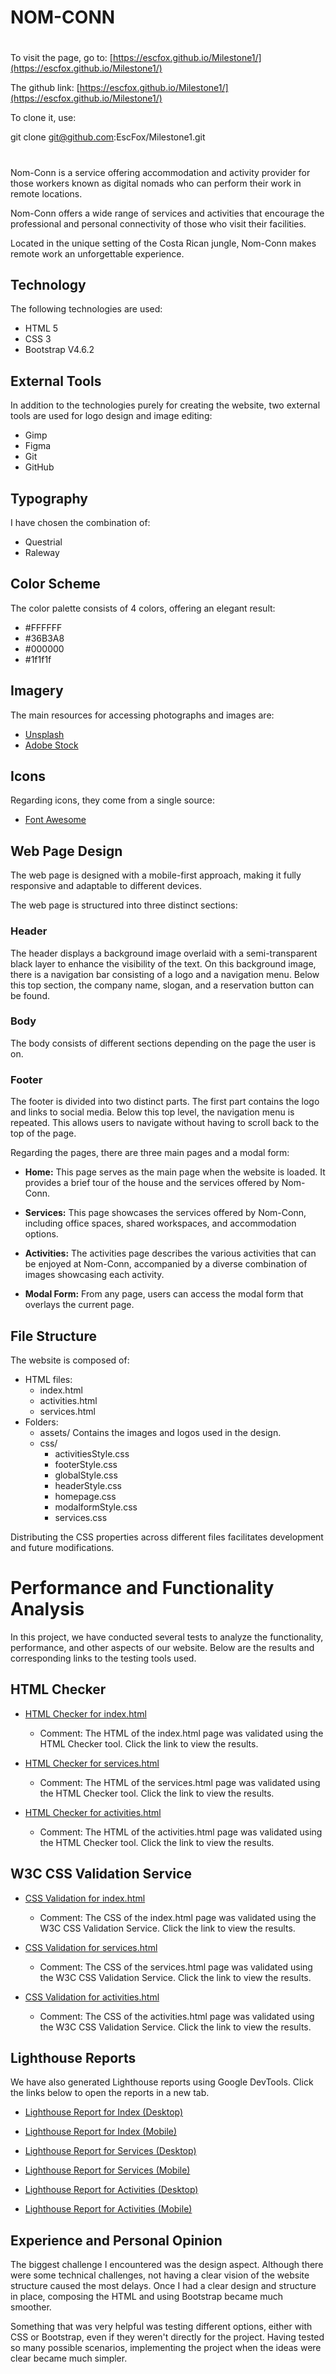 # NOM-CONN

#
To visit the page, go to:
[https://escfox.github.io/Milestone1/](https://escfox.github.io/Milestone1/)

The github link:
[https://escfox.github.io/Milestone1/](https://escfox.github.io/Milestone1/)

To clone it, use:

git clone git@github.com:EscFox/Milestone1.git
#

Nom-Conn is a service offering accommodation and activity provider for those workers known as digital nomads who can perform their work in remote locations.

Nom-Conn offers a wide range of services and activities that encourage the professional and personal connectivity of those who visit their facilities.

Located in the unique setting of the Costa Rican jungle, Nom-Conn makes remote work an unforgettable experience.

## Technology

The following technologies are used:
- HTML 5
- CSS 3
- Bootstrap V4.6.2

## External Tools

In addition to the technologies purely for creating the website, two external tools are used for logo design and image editing:
- Gimp
- Figma
- Git
- GitHub

## Typography

I have chosen the combination of:
- Questrial
- Raleway

## Color Scheme

The color palette consists of 4 colors, offering an elegant result:
- #FFFFFF
- #36B3A8
- #000000
- #1f1f1f

## Imagery

The main resources for accessing photographs and images are:
- [Unsplash](https://unsplash.com)
- [Adobe Stock](https://stock.adobe.com/)

## Icons

Regarding icons, they come from a single source:
- [Font Awesome](https://fontawesome.com/)

## Web Page Design

The web page is designed with a mobile-first approach, making it fully responsive and adaptable to different devices.

The web page is structured into three distinct sections:

### Header

The header displays a background image overlaid with a semi-transparent black layer to enhance the visibility of the text. On this background image, there is a navigation bar consisting of a logo and a navigation menu. Below this top section, the company name, slogan, and a reservation button can be found.

### Body

The body consists of different sections depending on the page the user is on.

### Footer

The footer is divided into two distinct parts. The first part contains the logo and links to social media. Below this top level, the navigation menu is repeated. This allows users to navigate without having to scroll back to the top of the page.

Regarding the pages, there are three main pages and a modal form:

- **Home:** This page serves as the main page when the website is loaded. It provides a brief tour of the house and the services offered by Nom-Conn.

- **Services:** This page showcases the services offered by Nom-Conn, including office spaces, shared workspaces, and accommodation options.

- **Activities:** The activities page describes the various activities that can be enjoyed at Nom-Conn, accompanied by a diverse combination of images showcasing each activity.

- **Modal Form:** From any page, users can access the modal form that overlays the current page.

## File Structure

The website is composed of:
- HTML files:
  - index.html
  - activities.html
  - services.html
- Folders:
  - assets/
    Contains the images and logos used in the design.
  - css/
    - activitiesStyle.css
    - footerStyle.css
    - globalStyle.css
    - headerStyle.css
    - homepage.css
    - modalformStyle.css
    - services.css

Distributing the CSS properties across different files facilitates development and future modifications.


# Performance and Functionality Analysis

In this project, we have conducted several tests to analyze the functionality, performance, and other aspects of our website. Below are the results and corresponding links to the testing tools used.

## HTML Checker

- [HTML Checker for index.html](https://validator.w3.org/nu/?doc=https%3A%2F%2Fescfox.github.io%2FMilestone1%2Findex.html)
  - Comment: The HTML of the index.html page was validated using the HTML Checker tool. Click the link to view the results.

- [HTML Checker for services.html](https://validator.w3.org/nu/?doc=https%3A%2F%2Fescfox.github.io%2FMilestone1%2Fservices.html)
  - Comment: The HTML of the services.html page was validated using the HTML Checker tool. Click the link to view the results.

- [HTML Checker for activities.html](https://validator.w3.org/nu/?doc=https%3A%2F%2Fescfox.github.io%2FMilestone1%2Factivities.html)
  - Comment: The HTML of the activities.html page was validated using the HTML Checker tool. Click the link to view the results.

## W3C CSS Validation Service

- [CSS Validation for index.html](https://jigsaw.w3.org/css-validator/validator?uri=https%3A%2F%2Fescfox.github.io%2FMilestone1%2Findex.html&profile=css3svg&usermedium=all&warning=1&vextwarning=&lang=en)
  - Comment: The CSS of the index.html page was validated using the W3C CSS Validation Service. Click the link to view the results.

- [CSS Validation for services.html](https://jigsaw.w3.org/css-validator/validator?uri=https%3A%2F%2Fescfox.github.io%2FMilestone1%2Fservices.html&profile=css3svg&usermedium=all&warning=1&vextwarning=&lang=en)
  - Comment: The CSS of the services.html page was validated using the W3C CSS Validation Service. Click the link to view the results.

- [CSS Validation for activities.html](https://jigsaw.w3.org/css-validator/validator?uri=https%3A%2F%2Fescfox.github.io%2FMilestone1%2Factivities.html&profile=css3svg&usermedium=all&warning=1&vextwarning=&lang=en)
  - Comment: The CSS of the activities.html page was validated using the W3C CSS Validation Service. Click the link to view the results.

## Lighthouse Reports

We have also generated Lighthouse reports using Google DevTools. Click the links below to open the reports in a new tab.

- [Lighthouse Report for Index (Desktop)](./Milestone1/performanceResults/escfox.github.io-20230518T095837_home_desktop.html)
- [Lighthouse Report for Index (Mobile)](./Milestone1/performanceResults/escfox.github.io-20230518T100251_home_mobile.html)

- [Lighthouse Report for Services (Desktop)](./Milestone1/performanceResults/escfox.github.io-20230518T095837_services_desktop.html)
- [Lighthouse Report for Services (Mobile)](./Milestone1/performanceResults/escfox.github.io-20230518T095837_services_mobile.html)

- [Lighthouse Report for Activities (Desktop)](./Milestone1/performanceResults/escfox.github.io-20230518T095837_activties_desktop.html)
- [Lighthouse Report for Activities (Mobile)](./Milestone1/performanceResults/escfox.github.io-20230518T095837_activties_mobile.html)



## Experience and Personal Opinion

The biggest challenge I encountered was the design aspect. Although there were some technical challenges, not having a clear vision of the website structure caused the most delays. Once I had a clear design and structure in place, composing the HTML and using Bootstrap became much smoother.

Something that was very helpful was testing different options, either with CSS or Bootstrap, even if they weren't directly for the project. Having tested so many possible scenarios, implementing the project when the ideas were clear became much simpler.



